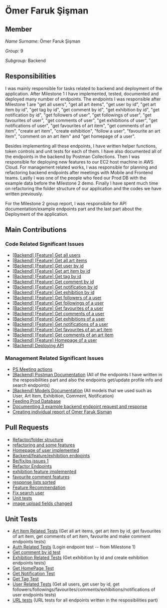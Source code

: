 # Ömer Faruk Şişman

## Member

*Name Surname:* Ömer Faruk Şişman

*Group:* 9

*Subgroup:* Backend


## Responsibilities

I was mainly responsible for tasks related to backend and deployment of the application. After Milestone 1 I have implemented, tested, documented and deployed many number of endpoints. The endpoints I was responsible after Milestone 1 are "get all users", "get all art items", "get user by id", "get art item by id", "get tag by id", "get comment by id", "get exhibition by id", "get notification by id", "get followers of user", "get followings of user", "get favourites of user", "get comments of user", "get exhibitions of user", "get notifications of user", "get favourites of art item", "get comments of art item", "create art item", "create exhibition", "follow a user", "favourite an art item", "comment on an art item" and "get homepage of a user". 

Besides implementing all these endpoints, I have written helper functions, token controls and unit tests for each of them. I have also documented all of the endpoints in the backend by Postman Collections. Then I was responsible for deploying new features to our EC2 host machine in AWS Cloud. For management related works, I was responsible for planning and refactoring backend endpoints after meetings with Mobile and Frontend teams. Lastly I was one of the people who feed our Prod DB with the example data before the Milestone 2 demo. Finally I have spent much time on refactoring the folder structure of our application and the codes we have written previously.

For the Milestone 2 group report, I was responsibile for API documentation/example endpoints part and the last part about the Deployment of the application. 


## Main Contributions

### Code Related Significant Issues
* [[Backend] [Feature] Get all users](https://github.com/bounswe/bounswe2022group9/issues/397)
* [[Backend] [Feature] Get all art items](https://github.com/bounswe/bounswe2022group9/issues/398)
* [[Backend] [Feature] Get user by id](https://github.com/bounswe/bounswe2022group9/issues/399)
* [[Backend] [Feature] Get art item by id](https://github.com/bounswe/bounswe2022group9/issues/400)
* [[Backend] [Feature] Get tag by id](https://github.com/bounswe/bounswe2022group9/issues/401)
* [[Backend] [Feature] Get comment by id](https://github.com/bounswe/bounswe2022group9/issues/402)
* [[Backend] [Feature] Get notification by id](https://github.com/bounswe/bounswe2022group9/issues/403)
* [[Backend] [Feature] Get exhibition by id](https://github.com/bounswe/bounswe2022group9/issues/404)
* [[Backend] [Feature] Get followers of a user](https://github.com/bounswe/bounswe2022group9/issues/405)
* [[Backend] [Feature] Get followings of a user](https://github.com/bounswe/bounswe2022group9/issues/406)
* [[Backend] [Feature] Get favourites of a user](https://github.com/bounswe/bounswe2022group9/issues/407)
* [[Backend] [Feature] Get comments of a user](https://github.com/bounswe/bounswe2022group9/issues/408)
* [[Backend] [Feature] Get exhibitions of a user](https://github.com/bounswe/bounswe2022group9/issues/409)
* [[Backend] [Feature] Get notifications of a user](https://github.com/bounswe/bounswe2022group9/issues/410)
* [[Backend] [Feature] Get favourites of an art item](https://github.com/bounswe/bounswe2022group9/issues/411)
* [[Backend] [Feature] Get comments of an art item](https://github.com/bounswe/bounswe2022group9/issues/412)
* [[Backend] [Feature] Homepage of a user](https://github.com/bounswe/bounswe2022group9/issues/413)
* [[Backend] Deploying API](https://github.com/bounswe/bounswe2022group9/issues/414)

### Management Related Significant Issues
* [PS Meeting actions](https://github.com/bounswe/bounswe2022group9/issues/350)
* [[Backend] Postman Documentation](https://github.com/bounswe/bounswe2022group9/issues/415)
(All of the endpoints I have written in the resposibilities part and also the endpoints get/update profile info and search endpoints)
* [[Backend] Models Documentation](https://github.com/bounswe/bounswe2022group9/issues/416)
(All models that we used such as User, Art Item, Exhibition, Comment, Notification)
* [Feeding Prod Database](https://github.com/bounswe/bounswe2022group9/issues/432)
* [Documenting 3 example backend endpoint request and response]()
* [Creating individual report of Omer Faruk Sisman](https://github.com/bounswe/bounswe2022group9/issues/468)

## Pull Requests
* [Refactor/folder structure](https://github.com/bounswe/bounswe2022group9/pull/335)
* [refactoring and some features](https://github.com/bounswe/bounswe2022group9/pull/338)
* [Homepage of user implemented](https://github.com/bounswe/bounswe2022group9/pull/341)
* [Backend/feature/exhibition endpoints](https://github.com/bounswe/bounswe2022group9/pull/348)
* [Be/fix/ps issues 1](https://github.com/bounswe/bounswe2022group9/pull/349)
* [Refactor Endpoints](https://github.com/bounswe/bounswe2022group9/pull/361)
* [exhibition feature implemented](https://github.com/bounswe/bounswe2022group9/pull/362)
* [favourite comment features](https://github.com/bounswe/bounswe2022group9/pull/363)
* [response lists sorted](https://github.com/bounswe/bounswe2022group9/pull/364)
* [Feature Recommendation](https://github.com/bounswe/bounswe2022group9/pull/365)
* [Fix search user](https://github.com/bounswe/bounswe2022group9/pull/377)
* [Unit tests](https://github.com/bounswe/bounswe2022group9/pull/380)
* [image upload fields changed](https://github.com/bounswe/bounswe2022group9/pull/394)

## Unit Tests
* [Art Item Related Tests](https://github.com/bounswe/bounswe2022group9/blob/master/art-community-platform/backend/app/api/tests/test_art_item.py)
(Get all art items, get art item by id, get favourites of art item, get comments of art item, favourite and make comment endpoints tests)
* [Auth Related Tests](https://github.com/bounswe/bounswe2022group9/blob/master/art-community-platform/backend/app/api/tests/test_auth.py)
(Login endpoint test -- from Milestone 1)
* [Get comment by id test](https://github.com/bounswe/bounswe2022group9/blob/master/art-community-platform/backend/app/api/tests/test_comment.py)
* [Exhibition Related Tests](https://github.com/bounswe/bounswe2022group9/blob/master/art-community-platform/backend/app/api/tests/test_exhibition.py)
(Get exhibition by id and create exhibition endpoints tests)
* [Get HomePage Test](https://github.com/bounswe/bounswe2022group9/blob/master/art-community-platform/backend/app/api/tests/test_homepage.py)
* [Get Notification Test](https://github.com/bounswe/bounswe2022group9/blob/master/art-community-platform/backend/app/api/tests/test_notification.py)
* [Get Tag Test](https://github.com/bounswe/bounswe2022group9/blob/master/art-community-platform/backend/app/api/tests/test_tag.py)
* [User Related Tests](https://github.com/bounswe/bounswe2022group9/blob/master/art-community-platform/backend/app/api/tests/test_user.py)
(Get all users, get user by id, get followers/followings/favourites/comments/exhibitions/notifications of user endpoints tests)
* [URL tests](https://github.com/bounswe/bounswe2022group9/blob/master/art-community-platform/backend/app/api/tests/test_urls.py)
(URL tests for all endpoints written in the resposibilities part)
